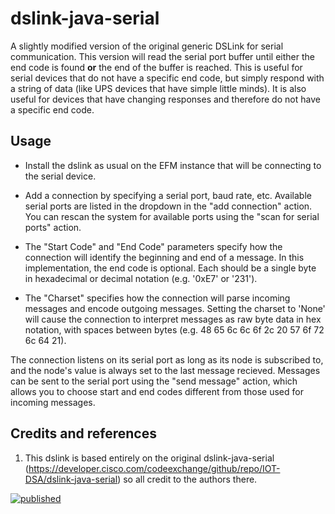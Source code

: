 # dslink-java-serial
A slightly modified version of the original generic DSLink for serial communication.
This version will read the serial port buffer until either the end code is found **or** the end of the buffer is reached. This is useful for serial devices that do not have a specific end code, but simply respond with a string of data (like UPS devices that have simple little minds). It is also useful for devices that have changing responses and therefore do not have a specific end code. 

## Usage
* Install the dslink as usual on the EFM instance that will be connecting to the serial device.
* Add a connection by specifying a serial port, baud rate, etc. Available serial ports are listed in the dropdown in the "add connection" action. You can rescan the system for available ports using the "scan for serial ports" action.

* The "Start Code" and "End Code" parameters specify how the connection will identify the beginning and end of a message. In this implementation, the end code is optional. Each should be a single byte in hexadecimal or decimal notation (e.g. '0xE7' or '231').

* The "Charset" specifies how the connection will parse incoming messages and encode outgoing messages. Setting the charset to 'None' will cause the connection to interpret messages as raw byte data in hex notation, with spaces between bytes (e.g. 48 65 6c 6c 6f 2c 20 57 6f 72 6c 64 21).

The connection listens on its serial port as long as its node is subscribed to, and the node's value is always set to the last message recieved. Messages can be sent to the serial port using the "send message" action, which allows you to choose start and end codes different from those used for incoming messages.

## Credits and references

1. This dslink is based entirely on the original dslink-java-serial (https://developer.cisco.com/codeexchange/github/repo/IOT-DSA/dslink-java-serial) so all credit to the authors there.


[![published](https://static.production.devnetcloud.com/codeexchange/assets/images/devnet-published.svg)](https://developer.cisco.com/codeexchange/github/repo/andrepferreira/dslink-java-serial_no_end_code)

